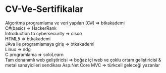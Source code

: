 # CV-Ve-Sertifikalar
Algoritma programlama ve veri yapıları (C#) => btkakademi <br>
C#(basic) => HackerRank <br>
İntroduction to cybersecurity => cisco <br>
HTML5 => btkakademi <br>
JAva ile programlamaya giriş => btkakademi <br>
Linux => ndg <br>
C programlama => soloLearn <br>
Tam donanımlı web geliştiricisi => boğaz içi web ve çoklu ortam geliştiricisi & metal sanayicileri sendikası
Asp.Net Core MVC => türkcell geleceği yazanlar
